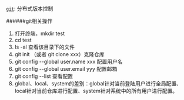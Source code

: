 [`git`](https://baike.hk.xileso.top/baike-Git): 分布式版本控制

######git相关操作
1. 打开终端，mkdir test
2. cd test
3. ls -al 查看该目录下的文件
4. git init （或者 git clone xxx）克隆仓库
5. git config --global user.name xxx 配置用户名
6. git config --global user.email yyy 配置邮箱
7. git config --list 查看配置
8. global、local、system的差别：global针对当前登陆用户进行全局配置、local针对当前仓库进行配置、system针对系统中的所有用户进行配置。